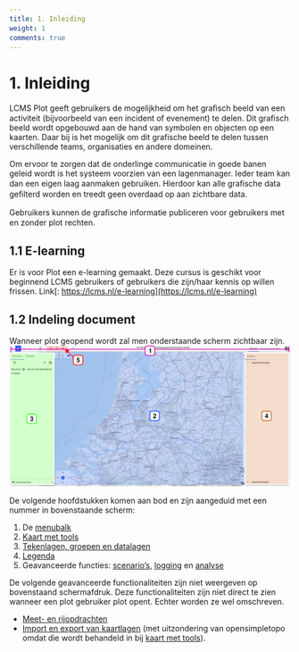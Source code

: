 ```yaml
---
title: 1. Inleiding
weight: 1
comments: true
---
```


# 1. Inleiding

LCMS Plot geeft gebruikers de mogelijkheid om het graﬁsch beeld van een activiteit (bijvoorbeeld van een incident of evenement) te delen. Dit grafisch beeld wordt opgebouwd aan de hand van symbolen en objecten op een kaarten. Daar bij is het mogelijk om dit grafische beeld te delen tussen verschillende teams, organisaties en andere domeinen.

Om ervoor te zorgen dat de onderlinge communicatie in goede banen geleid wordt is het systeem voorzien van een lagenmanager. Ieder team kan dan een eigen laag aanmaken gebruiken. Hierdoor kan alle graﬁsche data geﬁlterd worden en treedt geen overdaad op aan zichtbare data.

Gebruikers kunnen de graﬁsche informatie publiceren voor gebruikers met en zonder plot rechten.

## 1.1 E-learning
Er is voor Plot een e-learning gemaakt. Deze cursus is geschikt voor beginnend LCMS gebruikers of gebruikers die zijn/haar kennis op willen frissen. Link[: https://lcms.nl/e-learning](https://lcms.nl/e-learning) 

## 1.2 Indeling document

Wanneer plot geopend wordt zal men onderstaande scherm zichtbaar zijn.
![](images/indeling-plot.png)

De volgende hoofdstukken komen aan bod en zijn aangeduid met een nummer in 
bovenstaande scherm: 

1. De [menubalk](menubalk.md)
2. [Kaart met tools](kaart_met_tools.md)
3. [Tekenlagen, groepen en datalagen](tekenlagen.md)
4. [Legenda](legenda.md)
5. Geavanceerde functies: [scenario’s](geavanceerd_scenarios.md), [logging](geavanceerd_logging.md) en [analyse](geavanceerd_analyses.md)
 
De volgende geavanceerde functionaliteiten zijn niet weergeven op bovenstaand schermafdruk. Deze functionaliteiten zijn niet direct te zien wanneer een plot gebruiker plot opent. Echter worden ze wel omschreven.

- [Meet- en rijopdrachten](geavanceerd_rijopdrachten.md) 
- [Import en export van kaartlagen](geavanceerd_kaartlagen.md) (met uitzondering van opensimpletopo omdat die wordt behandeld in bij [kaart met tools](kaart_met_tools.md)).
